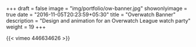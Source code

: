 +++
draft = false
image = "img/portfolio/ow-banner.jpg"
showonlyimage = true
date = "2016-11-05T20:23:59+05:30"
title = "Overwatch Banner"
description = "Design and animation for an Overwatch League watch party"
weight = 19
+++

{{< vimeo 446634626 >}}
